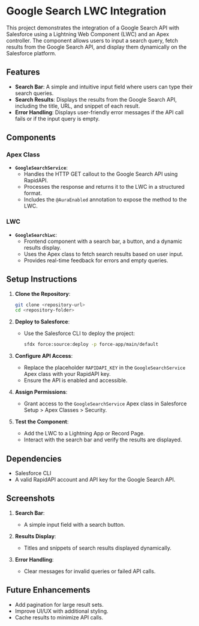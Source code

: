 # Google Search LWC Integration

This project demonstrates the integration of a Google Search API with Salesforce using a Lightning Web Component (LWC) and an Apex controller. The component allows users to input a search query, fetch results from the Google Search API, and display them dynamically on the Salesforce platform.

## Features

- **Search Bar**: A simple and intuitive input field where users can type their search queries.
- **Search Results**: Displays the results from the Google Search API, including the title, URL, and snippet of each result.
- **Error Handling**: Displays user-friendly error messages if the API call fails or if the input query is empty.

## Components

### Apex Class
- **`GoogleSearchService`**:
  - Handles the HTTP GET callout to the Google Search API using RapidAPI.
  - Processes the response and returns it to the LWC in a structured format.
  - Includes the `@AuraEnabled` annotation to expose the method to the LWC.

### LWC
- **`GoogleSearchLwc`**:
  - Frontend component with a search bar, a button, and a dynamic results display.
  - Uses the Apex class to fetch search results based on user input.
  - Provides real-time feedback for errors and empty queries.

## Setup Instructions

1. **Clone the Repository**:
   ```bash
   git clone <repository-url>
   cd <repository-folder>
   ```

2. **Deploy to Salesforce**:
   - Use the Salesforce CLI to deploy the project:
     ```bash
     sfdx force:source:deploy -p force-app/main/default
     ```

3. **Configure API Access**:
   - Replace the placeholder `RAPIDAPI_KEY` in the `GoogleSearchService` Apex class with your RapidAPI key.
   - Ensure the API is enabled and accessible.

4. **Assign Permissions**:
   - Grant access to the `GoogleSearchService` Apex class in Salesforce Setup > Apex Classes > Security.

5. **Test the Component**:
   - Add the LWC to a Lightning App or Record Page.
   - Interact with the search bar and verify the results are displayed.

## Dependencies

- Salesforce CLI
- A valid RapidAPI account and API key for the Google Search API.

## Screenshots

1. **Search Bar**:
   - A simple input field with a search button.

2. **Results Display**:
   - Titles and snippets of search results displayed dynamically.

3. **Error Handling**:
   - Clear messages for invalid queries or failed API calls.

## Future Enhancements

- Add pagination for large result sets.
- Improve UI/UX with additional styling.
- Cache results to minimize API calls.


